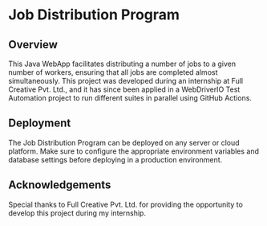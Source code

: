 # Job Distribution Program

## Overview
This Java WebApp facilitates distributing a number of jobs to a given number of workers, ensuring that all jobs are completed almost simultaneously. This project was developed during an internship at Full Creative Pvt. Ltd., and it has since been applied in a WebDriverIO Test Automation project to run different suites in parallel using GitHub Actions.

## Deployment
The Job Distribution Program can be deployed on any server or cloud platform. Make sure to configure the appropriate environment variables and database settings before deploying in a production environment.

## Acknowledgements
Special thanks to Full Creative Pvt. Ltd. for providing the opportunity to develop this project during my internship.
